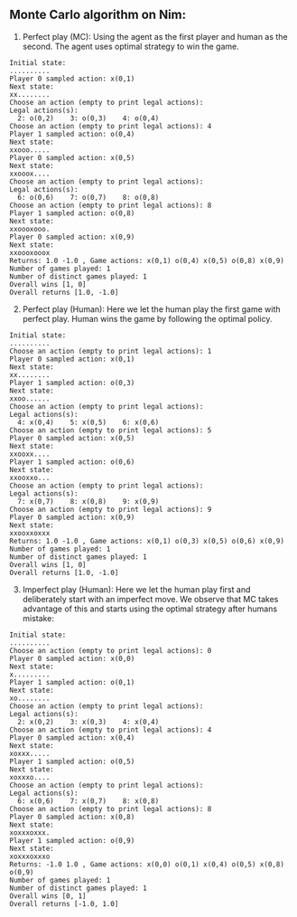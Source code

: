 ## Monte Carlo algorithm on Nim:

1. Perfect play (MC): Using the agent as the first player and human as the second. The agent uses optimal strategy to win the game.

~~~
Initial state:
..........
Player 0 sampled action: x(0,1)
Next state:
xx........
Choose an action (empty to print legal actions): 
Legal actions(s):
  2: o(0,2)    3: o(0,3)    4: o(0,4)  
Choose an action (empty to print legal actions): 4
Player 1 sampled action: o(0,4)
Next state:
xxooo.....
Player 0 sampled action: x(0,5)
Next state:
xxooox....
Choose an action (empty to print legal actions): 
Legal actions(s):
  6: o(0,6)    7: o(0,7)    8: o(0,8)  
Choose an action (empty to print legal actions): 8
Player 1 sampled action: o(0,8)
Next state:
xxoooxooo.
Player 0 sampled action: x(0,9)
Next state:
xxoooxooox
Returns: 1.0 -1.0 , Game actions: x(0,1) o(0,4) x(0,5) o(0,8) x(0,9)
Number of games played: 1
Number of distinct games played: 1
Overall wins [1, 0]
Overall returns [1.0, -1.0]
~~~

2. Perfect play (Human): Here we let the human play the first game with perfect play. Human wins the game by following the optimal policy.

~~~
Initial state:
..........
Choose an action (empty to print legal actions): 1
Player 0 sampled action: x(0,1)
Next state:
xx........
Player 1 sampled action: o(0,3)
Next state:
xxoo......
Choose an action (empty to print legal actions): 
Legal actions(s):
  4: x(0,4)    5: x(0,5)    6: x(0,6)  
Choose an action (empty to print legal actions): 5
Player 0 sampled action: x(0,5)
Next state:
xxooxx....
Player 1 sampled action: o(0,6)
Next state:
xxooxxo...
Choose an action (empty to print legal actions): 
Legal actions(s):
  7: x(0,7)    8: x(0,8)    9: x(0,9)  
Choose an action (empty to print legal actions): 9
Player 0 sampled action: x(0,9)
Next state:
xxooxxoxxx
Returns: 1.0 -1.0 , Game actions: x(0,1) o(0,3) x(0,5) o(0,6) x(0,9)
Number of games played: 1
Number of distinct games played: 1
Overall wins [1, 0]
Overall returns [1.0, -1.0]
~~~

3. Imperfect play (Human): Here we let the human play first and deliberately start with an imperfect move. We observe that MC takes advantage of this and starts using the optimal strategy after humans mistake:

~~~
Initial state:
..........
Choose an action (empty to print legal actions): 0
Player 0 sampled action: x(0,0)
Next state:
x.........
Player 1 sampled action: o(0,1)
Next state:
xo........
Choose an action (empty to print legal actions): 
Legal actions(s):
  2: x(0,2)    3: x(0,3)    4: x(0,4)  
Choose an action (empty to print legal actions): 4
Player 0 sampled action: x(0,4)
Next state:
xoxxx.....
Player 1 sampled action: o(0,5)
Next state:
xoxxxo....
Choose an action (empty to print legal actions): 
Legal actions(s):
  6: x(0,6)    7: x(0,7)    8: x(0,8)  
Choose an action (empty to print legal actions): 8
Player 0 sampled action: x(0,8)
Next state:
xoxxxoxxx.
Player 1 sampled action: o(0,9)
Next state:
xoxxxoxxxo
Returns: -1.0 1.0 , Game actions: x(0,0) o(0,1) x(0,4) o(0,5) x(0,8) o(0,9)
Number of games played: 1
Number of distinct games played: 1
Overall wins [0, 1]
Overall returns [-1.0, 1.0]
~~~



